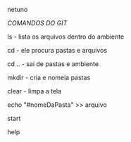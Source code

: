 netuno

*COMANDOS DO GIT*

ls - lista os arquivos dentro do ambiente

cd - ele procura pastas e arquivos

cd .. - sai de pastas e ambiente

mkdir - cria e nomeia pastas

clear - limpa a tela

echo "#nomeDaPasta" >> arquivo

start

help

